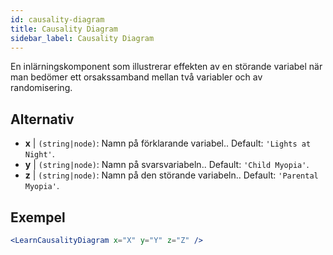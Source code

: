```yaml
---
id: causality-diagram
title: Causality Diagram
sidebar_label: Causality Diagram
---
```


En inlärningskomponent som illustrerar effekten av en störande variabel när man bedömer ett orsakssamband mellan två variabler och av randomisering.

## Alternativ

* __x__ | `(string|node)`: Namn på förklarande variabel.. Default: `'Lights at Night'`.
* __y__ | `(string|node)`: Namn på svarsvariabeln.. Default: `'Child Myopia'`.
* __z__ | `(string|node)`: Namn på den störande variabeln.. Default: `'Parental Myopia'`.


## Exempel

```jsx live
<LearnCausalityDiagram x="X" y="Y" z="Z" />
```

